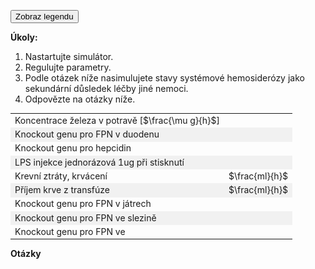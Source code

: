 <style>
img[alt^="image"] {max-width:20px;}
img[alt^="bigimage"] {  max-height:60px}
tbody tr:nth-child(even){background-color:#f1f1f1}
</style>

<div class="w3-row">
<div class="w3-col s12 m7 l7">
<bdl-fmi id="idfmi" mode="" src="FeMetabolism_FeMetabolismModel.js" fminame="FeMetabolism_FeMetabolismModel" tolerance="0.000001" starttime="0" fstepsize="1" fpslimit="60" guid="{9aa10b27-427c-44c9-a381-5815d5706331}" valuereferences="637534208,637534209,100663316,16777260,33554448,33554449,637534229,905969689,637534232,16777271,100663313,16777267,637534234,637534238,33554439,33554443,637534231,637534258,33554447,637534230,637534237,33554434,33554432,16777266,16777268,16777269,16777270,33554441,33554442,33554444,33554436,637534268,637534264,16777261,16777264" valuelabels="Fe_liv,Fe_spl,Fe_duo_intake,Fe_food,Fe_duo_2,Fe_duo_3,Fe_duo_in_food,Fe_duo_unused,Fe_duo_out_loss,to_ferritin_rate,from_ferritin_rate,Fpn_duo_knockout,Fpn_duo_in_1,Fpn_duo_in,Fpn_duo_mRNA,Fpn_duo,Fe_duo_out_ser,Fe_ser_in_duo,Fe_ser,Fe_duo_in_ser,Fpn_duo_out_2,LPS,hep,hep_knockout,Fpn_liv_knockout,Fpn_spl_knockout,Fpn_res_knockout,Fpn_liv,Fpn_spl,Fpn_res,Il6,Il6_in,hep_in,bleeding,transfusion" inputs="id1,16777260,1,1;id4,16777267,1,1;id5,16777266,1,1,t;id6,33554434,1,1,t;id7,16777261,1,1,t;id8,16777264,1,1,t;idliv,16777268,1,1,t;idspl,16777269,1,1,t;idres,16777270,1,1,t" inputlabels="Fe_food,Fpn_duo_knockout,hep_knockout,LPS,bleeding,transfusion,Fpn_liv_knockout,Fpn_spl_knockout,Fpn_res_knockout" showtime="true" showtimemultiply="3600"></bdl-fmi>
<bdl-animate-adobe src="DuodenumFinalObrazovka8.js" width="824" height="824" name="DuodenumFinalObrazovka8" fromid="idfmi" responsive="true"></bdl-animate-adobe>


<bdl-bind2a findex="3" aname="SipkaCervena1_anim" amin="0" amax="100" fmin="1" fmax="1000"></bdl-bind2a>
<bdl-bind2a findex="3" aname="Merak1_anim" amin="0" amax="99" fmin="0" fmax="1000"></bdl-bind2a>
<bdl-bind2a-text findex="3" aname="Hodnota1_text" convertor="1,219"></bdl-bind2a-text>

<bdl-bind2a findex="6" aname="SipkaCervena2_anim" amin="0" amax="159" fmin="0.91" fmax="2.74"></bdl-bind2a>
<bdl-bind2a findex="6" aname="SipkaZlutaH_anim" amin="0" amax="159" fmin="0.91" fmax="2.74"></bdl-bind2a>
<bdl-bind2a findex="6" aname="SipkaZlutaH1_anim" amin="0" amax="159" fmin="0.91" fmax="2.74"></bdl-bind2a>
<bdl-bind2a findex="6" aname="SipkaFialovaHorni_anim" amin="0" amax="159" fmin="0.91" fmax="2.74"></bdl-bind2a>
<bdl-bind2a findex="6" aname="SipkaModra_anim" amin="0" amax="159" fmin="0.91" fmax="2.74"></bdl-bind2a>
<bdl-bind2a findex="6" aname="SipkaModraModryKanalSpodni_anim" amin="0" amax="159" fmin="0.91" fmax="2.74"></bdl-bind2a>
<bdl-bind2a findex="6" aname="SipkaCervena3_anim" amin="0" amax="159" fmin="0.91" fmax="2.74"></bdl-bind2a>
<bdl-bind2a findex="6" aname="CervenaPoolIn_anim" amin="0" amax="100" fmin="0.91" fmax="2.74"></bdl-bind2a>
<bdl-bind2a findex="6" aname="Hemox_anim" amin="0" amax="100" fmin="0.91" fmax="2.74"></bdl-bind2a>

<bdl-bind2a findex="8" aname="CervenaKos_anim" amin="0" amax="100" fmin="0" fmax="1.1"></bdl-bind2a>
<bdl-bind2a-text findex="8" aname="Hodnota5_text" convertor="1,0.273"></bdl-bind2a-text>
<bdl-bind2a findex="8" aname="Merak5_anim" amin="0" amax="99" fmin="0" fmax="1.1"></bdl-bind2a>


<bdl-bind2a findex="7" aname="Merak2Cerveny_anim" amin="0" amax="99" fmin="0" fmax="14.4"></bdl-bind2a>
<bdl-bind2a findex="7" aname="SipkaSeda_anim" amin="0" amax="100" fmin="0" fmax="14.4"></bdl-bind2a>
<bdl-bind2a-text findex="7" aname="Hodnota2Cerveny_text" convertor="1,3.612"></bdl-bind2a-text>

<bdl-bind2a findex="4" aname="children.0.Fe2Skupina_anim" amin="158" amax="0" fmin="0.5" fmax="2.97"></bdl-bind2a>


<bdl-bind2a findex="4" aname="KanalCerveny_anim" amin="0" amax="99" fmin="0.5" fmax="2.97"></bdl-bind2a>
<bdl-bind2a findex="4" aname="KanalModry_anim" amin="0" amax="99" fmin="0.5" fmax="2.97"></bdl-bind2a>
<bdl-bind2a findex="4" aname="CervenaSrafovanaZastaveni1_anim" amin="99" amax="0" fmin="0.5" fmax="2.97"></bdl-bind2a>
<bdl-bind2a findex="4" aname="children.0.CervenaSrafovanaZastaveni2_anim" amin="99" amax="0" fmin="0.5" fmax="2.97"></bdl-bind2a>
<bdl-bind2a findex="4" aname="Merak4_anim" amin="0" amax="99" fmin="0.5" fmax="2.97"></bdl-bind2a>
<bdl-bind2a findex="6" aname="children.0.DcytB_anim" amin="0" amax="159" fmin="0.91" fmax="2.74"></bdl-bind2a>

<bdl-bind2a-text findex="4" aname="Hodnota4_text" convertor="1,0.7428"></bdl-bind2a-text>

<bdl-bind2a findex="10" aname="SipkaCervenoFialova2_anim" amin="0" amax="100" fmin="0" fmax="10"></bdl-bind2a>
<bdl-bind2a findex="9" aname="SipkaCervenoFialova1_anim" amin="0" amax="100" fmin="0" fmax="10"></bdl-bind2a>
<bdl-bind2a findex="5" aname="Merak3_anim" amin="0" amax="100" fmin="0" fmax="10"></bdl-bind2a>
<bdl-bind2a-text findex="5" aname="Hodnota3_text" convertor="1,2.228"></bdl-bind2a-text>
<bdl-bind2a findex="5" aname="children.0.Fe3Skupina_anim" amin="0" amax="159" fmin="0" fmax="10"></bdl-bind2a>


<bdl-bind2a findex="14" aname="SipkaRuzova2_anim" amin="0" amax="100" fmin="0.026" fmax="0.028"></bdl-bind2a>
<bdl-bind2a findex="13" aname="SipkaFialovaSrafovana_anim" amin="0" amax="100" fmin="0.02" fmax="0.05"></bdl-bind2a>
<bdl-bind2a findex="16" aname="SipkaFialovaSpodni3_anim" amin="0" amax="100" fmin="0.5" fmax="4"></bdl-bind2a>
<bdl-bind2a findex="16" aname="children.0.CervenaVSipkaVehicle1_anim_1" amin="0" amax="159" fmin="0.5" fmax="4"></bdl-bind2a>
<bdl-bind2a findex="16" aname="children.0.SipkaCervenaSpodni_anim" amin="0" amax="159" fmin="0.5" fmax="4"></bdl-bind2a>
<bdl-bind2a findex="16" aname="children.0.Hep_anim" amin="0" amax="159" fmin="0.5" fmax="4"></bdl-bind2a>


<bdl-bind2a findex="15" aname="KanalFialovy_anim" amin="99" amax="0" fmin="0.03" fmax="1.3"></bdl-bind2a>
<bdl-bind2a findex="11" aname="Semafor_anim" amin="4" amax="5" fmin="0" fmax="1"></bdl-bind2a>
<bdl-bind2a-text findex="13" aname="Hodnota6_text" convertor="1,0.0412"></bdl-bind2a-text>
<bdl-bind2a findex="18" aname="children.0.children.634.FeTransferin_anim" amin="0" amax="159" fmin="0.2" fmax="3"></bdl-bind2a>

<bdl-bind2a-text findex="18" aname="Hodnota9_text" convertor="1,1.51"></bdl-bind2a-text>
<bdl-bind2a findex="18" aname="children.0.Merak9_anim" amin="0" amax="99" fmin="0.2" fmax="3"></bdl-bind2a>
<bdl-bind2a findex="13" aname="children.0.Merak6_anim" amin="0" amax="99" fmin="0.01" fmax="0.07"></bdl-bind2a>

<!-- nove sipky 4.2 -->

<bdl-bind2a findex="19" aname="children.0.OranzovoZlutaSipkaDiTF_anim" amin="0" amax="159" fmin="0.1" fmax="2"></bdl-bind2a>
<bdl-bind2a findex="19" aname="CervenaVSipkaVehicle1_anim" amin="0" amax="159" fmin="0.1" fmax="2"></bdl-bind2a>
<bdl-bind2a findex="19" aname="children.0.children.613.KanalZlutyVehicle_anim" amin="0" amax="159" fmin="0.1" fmax="2"></bdl-bind2a>
<bdl-bind2a findex="19" aname="children.0.children.613.PrechodUvnitrVehicle_anim" amin="0" amax="159" fmin="0.1" fmax="2"></bdl-bind2a>
<bdl-bind2a findex="19" aname="children.0.children.613.KanalCervenyVehicle2_anim" amin="0" amax="159" fmin="0.1" fmax="2"></bdl-bind2a>
<bdl-bind2a findex="19" aname="children.0.CervenaVSipkaVehicle1_anim_2" amin="0" amax="159" fmin="0.1" fmax="2"></bdl-bind2a>
<bdl-bind2a findex="19" aname="children.0.children.613.SipkaZlutaHUvnitrVehicle_anim" amin="0" amax="159" fmin="0.1" fmax="2"></bdl-bind2a>
<bdl-bind2a findex="19" aname="children.0.children.613.OranzovaSipkaSpodniVehicle_anim" amin="0" amax="159" fmin="0.1" fmax="2"></bdl-bind2a>
<bdl-bind2a findex="19" aname="children.0.children.613.SipkaHneda1Vehicle_anim" amin="0" amax="159" fmin="0.1" fmax="2"></bdl-bind2a>
<bdl-bind2a findex="19" aname="children.0.children.613.SipkaHneda2Vehicle_anim" amin="0" amax="159" fmin="0.1" fmax="2"></bdl-bind2a>
<bdl-bind2a findex="19" aname="children.0.OranzovoZlutaSpodni1_anim" amin="0" amax="159" fmin="0.1" fmax="2"></bdl-bind2a>
<bdl-bind2a findex="19" aname="children.0.OranzovoZlutaSpodni2_anim" amin="0" amax="159" fmin="0.1" fmax="2"></bdl-bind2a>
<bdl-bind2a findex="19" aname="children.0.SvetleModraSpodni1_anim" amin="0" amax="159" fmin="0.1" fmax="2"></bdl-bind2a>

<!-- nove sipky 5 -->

<bdl-bind2a findex="22" aname="children.0.SipkaZlutaSrafovana_anim" amin="149" amax="0" fmin="0.5" fmax="1.5"></bdl-bind2a>

<bdl-bind2a-text findex="22" aname="children.0.Hodnota7_text" convertor="1,0.665"></bdl-bind2a-text>
<bdl-bind2a findex="22" aname="children.0.Merak7_anim" amin="0" amax="99" fmin="0" fmax="4.8"></bdl-bind2a>
<bdl-bind2a findex="23" aname="children.0.children.637.Semafor1_anim" amin="0" amax="6" fmin="0" fmax="1"></bdl-bind2a>
<bdl-bind2a findex="22" aname="children.0.children.637.MerakSemaforu1_anim" amin="0" amax="159" fmin="0" fmax="1.6"></bdl-bind2a>

<!-- nove sipky 6 -->

<bdl-bind2a findex="21" aname="children.0.StrikackaModra_anim" amin="1" amax="29" fmin="0" fmax="1"></bdl-bind2a>
<bdl-bind2a findex="21" aname="children.0.ModraSipkaOdStrikacky_anim" amin="159" amax="0" fmin="0" fmax="1"></bdl-bind2a>

<bdl-bind2a findex="31" aname="children.0.ModraRuzovaPruhovanaSipka_anim" amin="159" amax="0" fmin="0" fmax="3600"></bdl-bind2a>

<bdl-bind2a findex="32" aname="children.0.SipkaRuzovaZluta_anim" amin="159" amax="0" fmin="0.1" fmax="0.5"></bdl-bind2a>

<bdl-bind2a findex="30" aname="children.0.Merak8_anim" amin="0" amax="99" fmin="0" fmax="1600"></bdl-bind2a>
<bdl-bind2a-text findex="30" aname="children.0.Hodnota8_text" convertor="1,100"></bdl-bind2a-text>

<!-- nove animace 7 -->

<bdl-bind2a-play findex="33" aname="children.0.StrikackaCervena_anim"></bdl-bind2a-play>
<bdl-bind2a findex="33" aname="children.0.StrikackaFeFialovaSipkaIn_anim" amin="0" amax="159" fmin="0" fmax="10"></bdl-bind2a>


<bdl-bind2a-play findex="34" aname="children.0.ZelezoVelkeKapacka_anim"></bdl-bind2a-play>
<bdl-bind2a-play findex="34" aname="children.0.KapackaJehlaFe_anim"></bdl-bind2a-play>
<bdl-bind2a-play findex="34" aname="children.0.KapackaFeMale_anim"></bdl-bind2a-play>
<bdl-bind2a-play findex="34" aname="children.0.children.630.children.59.Kapka1_anim"></bdl-bind2a-play>

<bdl-bind2a findex="34" aname="children.0.KapackaFeFialovaSipkaOut_anim" amin="0" amax="159" fmin="0" fmax="10"></bdl-bind2a>

<!-- nove 8 -->

<bdl-bind2a findex="11" aname="children.0.children.637.Semafor2_anim" amin="0" amax="5" fmin="0" fmax="1"></bdl-bind2a>
<bdl-bind2a findex="15" aname="children.0.children.637.MerakSemaforu2_anim" amin="0" amax="159" fmin="0" fmax="2"></bdl-bind2a>

<bdl-bind2a findex="24" aname="children.0.children.637.Semafor3_anim" amin="0" amax="5" fmin="0" fmax="1"></bdl-bind2a>
<bdl-bind2a findex="27" aname="children.0.children.637.MerakSemaforu3_anim" amin="0" amax="159" fmin="0" fmax="2"></bdl-bind2a>


<bdl-bind2a findex="25" aname="children.0.children.637.Semafor4_anim" amin="0" amax="5" fmin="0" fmax="1"></bdl-bind2a>
<bdl-bind2a findex="28" aname="children.0.children.637.MerakSemaforu4_anim" amin="0" amax="159" fmin="0" fmax="2"></bdl-bind2a>

<bdl-bind2a findex="26" aname="children.0.children.637.Semafor5_anim" amin="0" amax="5" fmin="0" fmax="1"></bdl-bind2a>
<bdl-bind2a findex="29" aname="children.0.children.637.MerakSemaforu5_anim" amin="0" amax="159" fmin="0" fmax="2"></bdl-bind2a>



</div>
<div class="w3-col s12 m5 l5 w3-justify">

<button class="w3-right w3-button w3-theme" onclick="document.getElementById('legenda').style.display='block'">Zobraz legendu</button>


**Úkoly:**
  1. Nastartujte simulátor.
  2. Regulujte parametry.
  3. Podle otázek níže nasimulujete stavy systémové hemosiderózy jako sekundární důsledek léčby jiné nemoci.
  4. Odpovězte na otázky níže.
  
<!-- hidden input  - buttonparams must be before fmi component - or input with id must be created explicitly -->
<input id="id6" value="" type="number" style="display:none" />

<div class="w3-panel w3-border">

||| 
|-------------|-------|
| Koncentrace železa v potravě [$\frac{\mu g}{h}$] | <bdl-range id="id1" title="" min="0" max="1000" default="219" maxlength="5" step="1"></bdl-range> |
| Knockout genu pro FPN v duodenu | <bdl-checkbox id="id4" titlemin="gen Fpn je knockoutován (neaktivní)" titlemax="gen Fpn je aktivní" default="true"></bdl-checkbox>  |
| Knockout genu pro hepcidin | <bdl-checkbox id="id5" titlemin="gen pro hepcidin je knockoutován (neaktivní)" titlemax="gen pro expresi hepcidinu je aktivní" default="true"></bdl-checkbox>  |
| LPS injekce jednorázová 1ug při stisknutí | <bdl-buttonparams title="LPS injekce" ids="id6" values="1" fromid="idfmi"></bdl-buttonparams>  |
| Krevní ztráty, krvácení | <bdl-range id="id7" title="" min="0" max="1" default="0" step="0.1"></bdl-range>  $\frac{ml}{h}$ |
| Příjem krve z transfúze  | <bdl-range id="id8" title="" min="0" max="10" default="0" step="1"></bdl-range> $\frac{ml}{h}$ |
| Knockout genu pro FPN v játrech | <bdl-checkbox id="idliv" titlemin="gen Fpn je knockoutován (neaktivní)" titlemax="gen Fpn je aktivní" default="true"></bdl-checkbox>  |
| Knockout genu pro FPN ve slezině | <bdl-checkbox id="idspl" titlemin="gen Fpn je knockoutován (neaktivní)" titlemax="gen Fpn je aktivní" default="true"></bdl-checkbox>  |
| Knockout genu pro FPN ve | <bdl-checkbox id="idres" titlemin="gen Fpn je knockoutován (neaktivní)" titlemax="gen Fpn je aktivní" default="true"></bdl-checkbox> |  
</div>

**Otázky** 

<bdl-quiz id="q1" type="choice2" question="1/5. Jak v rámci možností modelu nasimulujete stav hemosiderózy?" answers="opakovaná transfúze|dlouhodobé krevní ztráty|knockout genu pro hepcidin" correctoptions="true|false|false" explanations="ano, z předchozího textu, systémová hemosideróza je způsobená dlouhodobě zvýšenou koncentrací železa v séru např. opakovanými transfúzemi a jeho následná kumulace v orgánech a tkáních|ne|nepřesně, knockout genu pro hepcidin je typický pro hemochromatózu" buttontitle="zkontrolovat odpověď"></bdl-quiz>
<bdl-quiz id="q2" type="choice2" question="2/5. z předchozího úkolu nastavte parametr, který navodí hemosiderózu a nechte simulaci běžet aspoň 2 dny (48 h simulační čas). Jaké jsou hodnoty koncentrací obou typů iontů železa v enterocytu?" answers="zvýšené|snížené" correctoptions="true|false" explanations="ano, ze simulace by měli být hodnoty výrazně zvýšené oproti normované hodnotě 1.0, hemosideróza se projevuje kumulací železa v orgánech a tkáních|ne" buttontitle="zkontrolovat odpověď"></bdl-quiz>
<bdl-quiz id="q3" type="choice2" question="3/5. zkuste z možností vybrat nejvhodnější kompenzaci hemosiderózy." answers="opakované krevní odběry, nebo snížit transfúzi krve|dieta se sníženým obsahem železa|terapie chelating agents - vážou železo tak, že se nevstřebá, nebo se vyloučí močí" correctoptions="false|false|true" explanations="opakované odběry krve mohou snížit koncentraci železa, ale v tomto případě jdou proti primární léčbě transfúze|dieta má jen menší efekt pro tento stav|asi nejlepší volba v tomto případě, v praxi se asi použije kombinace výše zmíněných možností" buttontitle="zkontrolovat odpověď"></bdl-quiz>
<bdl-quiz id="q4" type="choice2" question="4/5. Jak v rámci možností modelu nasimulujete stav hereditární hemochromatózy?" answers="opakovaná transfúze|dlouhodobé krevní ztráty|knockout genu pro hepcidin" correctoptions="false|false|true" explanations="ne|ne|ano, z předchozího textu, hemochromatóza je způsobená neregulovaným příjmem železa z enterocytu, např. díky poruše regulace hepcidinu" buttontitle="zkontrolovat odpověď"></bdl-quiz>
<bdl-quiz id="q5" type="choice2" question="5/5. dle předchozího úkolu nastavte parametr, který simuluje hemochromatózu (knockout genu hepcidinu) a nechte simulaci běžet aspoň 2 dny (48 h simulační čas). Jaké jsou hodnoty koncentrací obou typů iontů železa v enterocytu?" answers="zvýšené|normální až snížené" correctoptions="false|true" explanations="ne|ano, ze simulace by měli být hodnoty koncentrací Fe v enterocytu normální až snížené oproti normované hodnotě 1.0, hemochromatóza se projevuje kumulací železa ve tkáních díky neregulované absorpci v duodenu" buttontitle="zkontrolovat odpověď"></bdl-quiz>
<bdl-quiz-control ids="q1,q2,q3,q4,q5"></bdl-quiz-control>

</div>
</div>

<div id="legenda" class="w3-card w3-small w3-padding" style="display:none;z-index:1;position:absolute;top:20px;right:10px;width:500px;background-color:white">
<button class="w3-button w3-theme w3-right" onclick="document.getElementById('legenda').style.display='none'">Skryj legendu <i class="fa fa-close w3-large"></i></button>

|Schéma|Popis/funkce|
|---|---|
|![bigimagefoodiron](simfoodiron.png)|__1. Příjem železa v potravě__ ve formě nehemové ![image1](image1.jpg)Fe<sup>2+</sup>, ![image2](image2.jpg)Fe<sup>3+</sup> a hemové.|
|![bigimagefoodiron](simnonhem.png)|__2. Nehemové železo__ ![image1](image1.jpg) Fe<sup>2+</sup> se vstřebává přes DMT1, ![image2](image2.jpg) Fe <sup>3+</sup> se katalyzuje na Fe<sup>2+</sup> pomocí Dcytb.|
|![bigimagefoodiron](simhem.png) |__3. Hemové železo__ se přenáší do buňky, kde se pomocí HO uvolňuje Fe<sup>2+</sup> |
|![bigimagefoodiron](simironout.png) |__4. Ztráty__ železa vzniklé nevstřebáním|
|![bigimagefoodiron](simironpool.png) |__5.Pohotový pool, sdílená zásoba Fe<sup>2+</sup>__ která reguluje (inhibuje) transportér DMT1 a přenašeč hemu|
|![bigimagefoodiron](simironferritin.png) |__6.Regulace příjmu a výdeje Fe<sup>2+</sup> ve ferritinu__ |
|![bigimageferroportin](imageferroportin.png) |__7.Genová regulace ferroportinu__ |

||Definice|Popis/funkce|
|---|---|---|
|![image1](image1.jpg)|Fe<sup>2+</sup>|Dvojmocné železo|
|![image2](image2.jpg)|Fe<sup>3+</sup>|Trojmocné železo|
|![image3](image3.jpg)|H<sup>+</sup>|Vodíkový iont|
|![image4](image4.jpg)|Hem|Porfyrinový kruh s centrálním atomem Fe<sup>2+</sup>|
|![image5](image5.jpg)|DMT1|Transportér divalentních kovů, symport Fe<sup>2+</sup> a H<sup>+</sup>|
|![image6](image6.jpg)|Proteinový přenašeč hemu|Proteinový přenašeč hemu (neznámý), přenáší hem z luminální strany duodena do enterocytu.|
|![image7](image7.jpg)|Dcytb|Duodenální cytochrom b reduktáza: redukuje Fe<sup>3+</sup> na Fe<sup>2+</sup>, elektrony dodává askorbát.|
|![image8](image8.jpg)|HO|Hemoxygenáza, uvolňuje Fe<sup>2+</sup> z hemu za vzniku CO a biliverdinu|
|![image9](image9.jpg)|Ztráty železa|Ztráty železa vzniklé nevstřebáním nebo ztrátou buněk, které železo obsahují|
|![image10](image10.jpg)|Pool Fe<sup>2+</sup>|Pohotový pool Fe<sup>2+</sup> železa v buňce, míra zaplnění odpovídá množství (zde 6/8)|
|![imageferritin](imageferritin.png)|Ferritin| Ferritin složený z a) proteinové části apoferitinu (oranžová) a b) iontů Fe3+. Funguje jako zásobárna Fe.|
|![imagetransferrin](imagetransferrin.png)|Transferin| Transferin|
|![imagehephesdin](smallhephesdin.png)|Hephesdin|Hephesdin|
|![imageferroportin](smallferroportin.png)|Ferroportin|Ferroportin|
|![imagetfr1](imgtfr1.png)|TfR1|Transferinový receptor 1|
|![imageschemasteap3](imgmetaloreduktaza.png)| STEAP3 | Metaloreduktáza |

</div>

